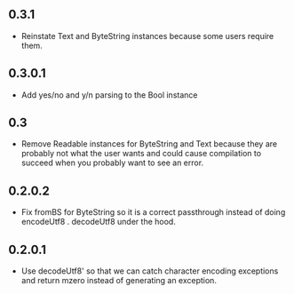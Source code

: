 0.3.1
-----
* Reinstate Text and ByteString instances because some users require them.

0.3.0.1
-------
* Add yes/no and y/n parsing to the Bool instance

0.3
---
* Remove Readable instances for ByteString and Text because they are probably
  not what the user wants and could cause compilation to succeed when you
  probably want to see an error.

0.2.0.2
-------
* Fix fromBS for ByteString so it is a correct passthrough instead of doing
  encodeUtf8 . decodeUtf8 under the hood.

0.2.0.1
-------
* Use decodeUtf8' so that we can catch character encoding exceptions and
  return mzero instead of generating an exception.
